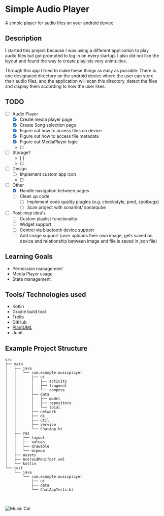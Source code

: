 # Simple Audio Player
A simple player for audio files on your android device.

## Description
I started this project because I was using a different application to play audio files but got prompted to log in on every startup. I also did not like the layout and found the way to create playlists very unintuitive.

Through this app I tried to make these things as easy as possible. There is one designated directory on the android device where the user can store their audio files, and the application will scan this directory, detect the files and display them according to how the user likes.

## TODO
- [ ] Audio Player
  - [x] Create media player page
  - [x] Create Song selection page
  - [x] Figure out how to access files on device
  - [x] Figure out how to access file metadata
  - [x] Figure out MediaPlayer logic
  - [ ] 
- [ ] Storage?
  - [ ] 
  - [ ] 
- [ ] Design
  - [ ] Implement custom app icon
  - [ ] 
- [ ] Other
  - [x] Handle navigation between pages
  - [ ] Clean up code
    - [ ] Implement code quality plugins (e.g. checkstyle, pmd, spotbugs)
    - [ ] Scan project with sonarlint/ sonarqube
- [ ] Post-mvp idea's
  - [ ] Custom playlist functionality
  - [ ] Widget support
  - [ ] Control via bluetooth device support
  - [ ] Add image support (user uploads their own image, gets saved on device and relationship between
    image and file is saved in json file)

## Learning Goals
- Permission management
- Media Player usage
- State management

## Tools/ Technologies used
- Kotlin
- Gradle build tool
- Trello
- GitHub
- [PlantUML](https://plantuml.com/en-dark/)
- Junit

## Example Project Structure
```text
src
├── main
│   ├── java
│   │   └── com.example.musicplayer
│   │       ├── ui
│   │       │   ├── activity
│   │       │   ├── fragment
│   │       │   └── compose
│   │       ├── data
│   │       │   ├── model
│   │       │   ├── repository
│   │       │   └── local
│   │       ├── network
│   │       ├── di
│   │       ├── util
│   │       ├── service
│   │       └── ChatApp.kt
│   ├── res
│   │   ├── layout
│   │   ├── values
│   │   ├── drawable
│   │   └── mipmap
│   ├── assets
│   ├── AndroidManifest.xml
│   └── kotlin
└── test
    └── java
        └── com.example.musicplayer
            ├── ui
            ├── data
            └── ChatAppTests.kt
```

<br>

![Music Cat](https://i.pinimg.com/736x/fd/e9/1c/fde91cd80af36bc4affbd5271bb4ad1b.jpg)
